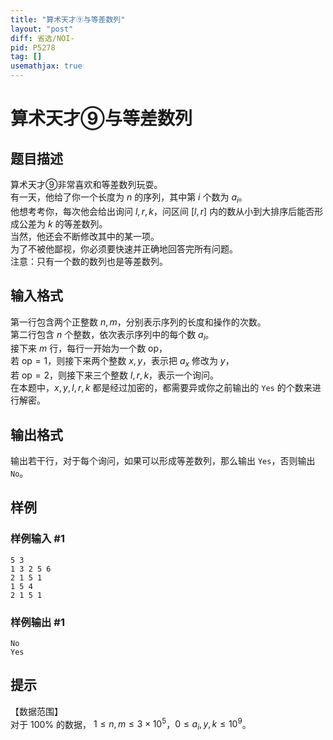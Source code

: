 ```yaml
---
title: "算术天才⑨与等差数列"
layout: "post"
diff: 省选/NOI-
pid: P5278
tag: []
usemathjax: true
---
```


# 算术天才⑨与等差数列
## 题目描述

算术天才⑨非常喜欢和等差数列玩耍。   
有一天，他给了你一个长度为 $n$ 的序列，其中第 $i$ 个数为 $a_i$。  
他想考考你，每次他会给出询问 $l,r,k$，问区间 $[l,r]$ 内的数从小到大排序后能否形成公差为 $k$ 的等差数列。  
当然，他还会不断修改其中的某一项。  
为了不被他鄙视，你必须要快速并正确地回答完所有问题。  
注意：只有一个数的数列也是等差数列。
## 输入格式

第一行包含两个正整数 $n,m$，分别表示序列的长度和操作的次数。   
第二行包含 $n$ 个整数，依次表示序列中的每个数 $a_i$。   
接下来 $m$ 行，每行一开始为一个数 $\text{op}$，   
若 $\text{op}=1$，则接下来两个整数 $x,y$，表示把 $a_x$ 修改为 $y$，  
若 $\text{op}=2$，则接下来三个整数 $l,r,k$，表示一个询问。  
在本题中，$x,y,l,r,k$ 都是经过加密的，都需要异或你之前输出的 `Yes` 的个数来进行解密。  
## 输出格式

输出若干行，对于每个询问，如果可以形成等差数列，那么输出 `Yes`，否则输出 `No`。
## 样例

### 样例输入 #1
```
5 3
1 3 2 5 6
2 1 5 1
1 5 4
2 1 5 1
```
### 样例输出 #1
```
No
Yes
```
## 提示

【数据范围】  
对于 $100\%$ 的数据， $1\le n,m \le 3\times 10^5$，$0\le a_i,y,k \le 10^9$。
